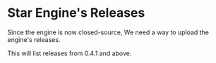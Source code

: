 # Star Engine's Releases

Since the engine is now closed-source, We need a way to upload the engine's releases.

This will list releases from 0.4.1 and above.
